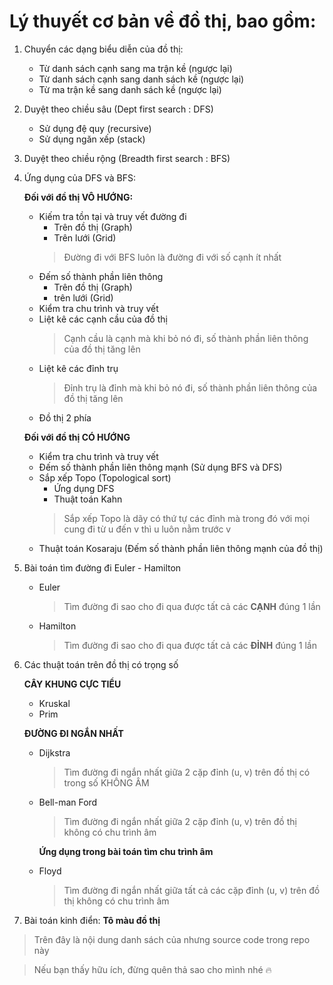 # Lý thuyết cơ bản về đồ thị, bao gồm:
1. Chuyển các dạng biểu diễn của đồ thị:
    * Từ danh sách cạnh sang ma trận kề (ngược lại)
    * Từ danh sách cạnh sang danh sách kề (ngược lại)
    * Từ ma trận kề sang danh sách kề (ngược lại)
2. Duyệt theo chiều sâu (Dept first search : DFS)
    * Sử dụng đệ quy (recursive)
    * Sử dụng ngăn xếp (stack)
3. Duyệt theo chiều rộng (Breadth first search : BFS)
4. Ứng dụng của DFS và BFS:

    **Đối với đồ thị VÔ HƯỚNG:**
    * Kiếm tra tồn tại và truy vết đường đi
        * Trên đồ thị (Graph)
        * Trên lưới (Grid)
        > Đường đi với BFS luôn là đường đi với số cạnh ít nhất
    * Đếm số thành phần liên thông
        * Trên đồ thị (Graph)
        * trên lưới (Grid)
    * Kiểm tra chu trình và truy vết
    * Liệt kê các cạnh cầu của đồ thị
        > Cạnh cầu là cạnh mà khi bỏ nó đi, số thành phần liên thông của đồ thị tăng lên
    * Liệt kê các đỉnh trụ
        > Đỉnh trụ là đỉnh mà khi bỏ nó đi, số thành phần liên thông của đồ thị tăng lên
    * Đồ thị 2 phía
    
    **Đối với đồ thị CÓ HƯỚNG**
    * Kiểm tra chu trình và truy vết
    * Đếm số thành phần liên thông mạnh (Sử dụng BFS và DFS)
    * Sắp xếp Topo (Topological sort)
        * Ứng dụng DFS
        * Thuật toán Kahn
        > Sắp xếp Topo là dãy có thứ tự các đỉnh mà trong đó với mọi cung đi từ u đến v thì u luôn nằm trước v
    * Thuật toán Kosaraju (Đếm số thành phần liên thông mạnh của đồ thị)
5. Bài toán tìm đường đi Euler - Hamilton
    * Euler
        > Tìm đường đi sao cho đi qua được tất cả các **CẠNH** đúng 1 lần 
    * Hamilton
        > Tìm đường đi sao cho đi qua được tất cả các **ĐỈNH** đúng 1 lần
6. Các thuật toán trên đồ thị có trọng số

    **CÂY KHUNG CỰC TIỂU**
    * Kruskal
    * Prim
    
    **ĐƯỜNG ĐI NGẮN NHẤT**
    * Dijkstra
        > Tìm đường đi ngắn nhất giữa 2 cặp đỉnh (u, v) trên đồ thị có trong số KHÔNG ÂM
    * Bell-man Ford
        > Tìm đường đi ngắn nhất giữa 2 cặp đỉnh (u, v) trên đồ thị không có chu trình âm
        
        **Ứng dụng trong bài toán tìm chu trình âm**
    * Floyd
        > Tìm đường đi ngắn nhất giữa tất cả các cặp đỉnh (u, v) trên đồ thị không có chu trình âm
 7. Bài toán kinh điển: **Tô màu đồ thị**
 > Trên đây là nội dung danh sách của nhưng source code trong repo này
 
 > Nếu bạn thấy hữu ích, đừng quên thả sao cho mình nhé :fire:
        
